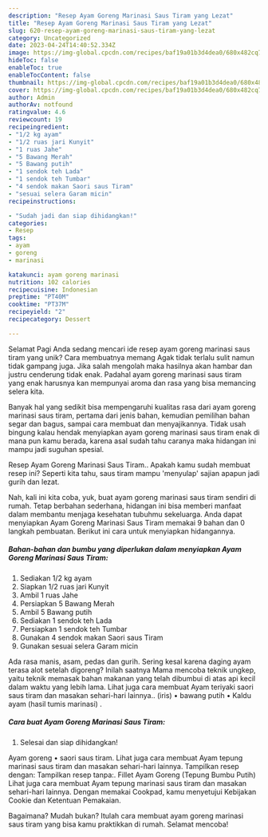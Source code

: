 ```yaml
---
description: "Resep Ayam Goreng Marinasi Saus Tiram yang Lezat"
title: "Resep Ayam Goreng Marinasi Saus Tiram yang Lezat"
slug: 620-resep-ayam-goreng-marinasi-saus-tiram-yang-lezat
category: Uncategorized
date: 2023-04-24T14:40:52.334Z
image: https://img-global.cpcdn.com/recipes/baf19a01b3d4dea0/680x482cq70/ayam-goreng-marinasi-saus-tiram-foto-resep-utama.jpg
hideToc: false
enableToc: true
enableTocContent: false
thumbnail: https://img-global.cpcdn.com/recipes/baf19a01b3d4dea0/680x482cq70/ayam-goreng-marinasi-saus-tiram-foto-resep-utama.jpg
cover: https://img-global.cpcdn.com/recipes/baf19a01b3d4dea0/680x482cq70/ayam-goreng-marinasi-saus-tiram-foto-resep-utama.jpg
author: Admin
authorAv: notfound
ratingvalue: 4.6
reviewcount: 19
recipeingredient:
- "1/2 kg ayam"
- "1/2 ruas jari Kunyit"
- "1 ruas Jahe"
- "5 Bawang Merah"
- "5 Bawang putih"
- "1 sendok teh Lada"
- "1 sendok teh Tumbar"
- "4 sendok makan Saori saus Tiram"
- "sesuai selera Garam micin"
recipeinstructions:

- "Sudah jadi dan siap dihidangkan!"
categories:
- Resep
tags:
- ayam
- goreng
- marinasi

katakunci: ayam goreng marinasi 
nutrition: 102 calories
recipecuisine: Indonesian
preptime: "PT40M"
cooktime: "PT37M"
recipeyield: "2"
recipecategory: Dessert

---
```



Selamat Pagi Anda sedang mencari ide resep ayam goreng marinasi saus tiram yang unik? Cara membuatnya memang Agak tidak terlalu sulit namun tidak gampang juga. Jika salah mengolah maka hasilnya akan hambar dan justru cenderung tidak enak. Padahal ayam goreng marinasi saus tiram yang enak harusnya kan mempunyai aroma dan rasa yang bisa memancing selera kita.


Banyak hal yang sedikit bisa mempengaruhi kualitas rasa dari ayam goreng marinasi saus tiram, pertama dari jenis bahan, kemudian pemilihan bahan segar dan bagus, sampai cara membuat dan menyajikannya. Tidak usah bingung kalau hendak menyiapkan ayam goreng marinasi saus tiram enak di mana pun kamu berada, karena asal sudah tahu caranya maka hidangan ini mampu jadi suguhan spesial.

Resep Ayam Goreng Marinasi Saus Tiram.. Apakah kamu sudah membuat resep ini? Seperti kita tahu, saus tiram mampu &#39;menyulap&#39; sajian apapun jadi gurih dan lezat.


Nah, kali ini kita coba, yuk, buat ayam goreng marinasi saus tiram sendiri di rumah. Tetap berbahan sederhana, hidangan ini bisa memberi manfaat dalam membantu menjaga kesehatan tubuhmu sekeluarga. Anda dapat menyiapkan Ayam Goreng Marinasi Saus Tiram memakai 9 bahan dan 0 langkah pembuatan. Berikut ini cara untuk menyiapkan hidangannya.

<!--inarticleads1-->

##### Bahan-bahan dan bumbu yang diperlukan dalam menyiapkan Ayam Goreng Marinasi Saus Tiram:

1. Sediakan 1/2 kg ayam
1. Siapkan 1/2 ruas jari Kunyit
1. Ambil 1 ruas Jahe
1. Persiapkan 5 Bawang Merah
1. Ambil 5 Bawang putih
1. Sediakan 1 sendok teh Lada
1. Persiapkan 1 sendok teh Tumbar
1. Gunakan 4 sendok makan Saori saus Tiram
1. Gunakan sesuai selera Garam micin


Ada rasa manis, asam, pedas dan gurih. Sering kesal karena daging ayam terasa alot setelah digoreng? Inilah saatnya Mama mencoba teknik ungkep, yaitu teknik memasak bahan makanan yang telah dibumbui di atas api kecil dalam waktu yang lebih lama. Lihat juga cara membuat Ayam teriyaki saori saus tiram dan masakan sehari-hari lainnya.. (iris) • bawang putih • Kaldu ayam (hasil tumis marinasi) . 

<!--inarticleads2-->

##### Cara buat Ayam Goreng Marinasi Saus Tiram:


1. Selesai dan siap dihidangkan!

Ayam goreng • saori saus tiram. Lihat juga cara membuat Ayam tepung marinasi saus tiram dan masakan sehari-hari lainnya. Tampilkan resep dengan: Tampilkan resep tanpa:. Fillet Ayam Goreng (Tepung Bumbu Putih) Lihat juga cara membuat Ayam tepung marinasi saus tiram dan masakan sehari-hari lainnya. Dengan memakai Cookpad, kamu menyetujui Kebijakan Cookie dan Ketentuan Pemakaian. 

Bagaimana? Mudah bukan? Itulah cara membuat ayam goreng marinasi saus tiram yang bisa kamu praktikkan di rumah. Selamat mencoba!
